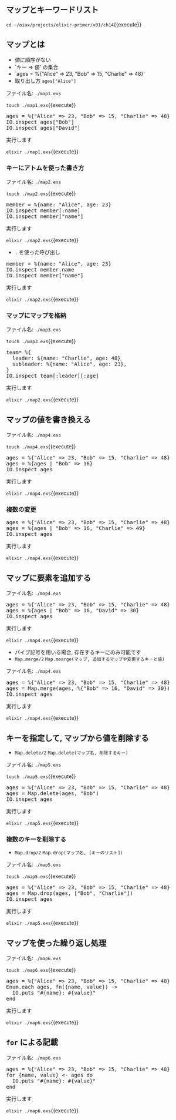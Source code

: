 ## マップとキーワードリスト

`cd ~/oiax/projects/elixir-primer/v01/ch14`{{execute}}

## マップとは

- 値に順序がない
- `キー => 値' の集合
- `ages = %{"Alice" => 23, "Bob" => 15, "Charlie" => 48}'
- 取り出し方 `ages["Alice"]`

ファイル名: `./map1.exs`

`touch ./map1.exs`{{execute}}

<pre class="file" data-filename="~/oiax/projects/elixir-primer/v01/ch14/map1.exs" data-target="replace">
ages = %{"Alice" => 23, "Bob" => 15, "Charlie" => 48}
IO.inspect ages["Bob"]
IO.inspect ages["David"]
</pre>

実行します

`elixir ./map1.exs`{{execute}}

### キーにアトムを使った書き方

ファイル名: `./map2.exs`

`touch ./map2.exs`{{execute}}

<pre class="file" data-filename="~/oiax/projects/elixir-primer/v01/ch14/map2.exs" data-target="replace">
member = %{name: "Alice", age: 23}
IO.inspect member[:name]
IO.inspect member["name"]
</pre>

実行します

`elixir ./map2.exs`{{execute}}

- `.` を使った呼び出し

<pre class="file" data-filename="~/oiax/projects/elixir-primer/v01/ch14/map2.exs" data-target="replace">
member = %{name: "Alice", age: 23}
IO.inspect member.name
IO.inspect member["name"]
</pre>

実行します

`elixir ./map2.exs`{{execute}}

### マップにマップを格納

ファイル名: `./map3.exs`

`touch ./map3.exs`{{execute}}

<pre class="file" data-filename="~/oiax/projects/elixir-primer/v01/ch14/map2.exs" data-target="replace">
team= %{
  leader: ${name: "Charlie", age: 48}
  subleader: %{name: "Alice", age: 23},
}
IO.inspect team[:leader][:age]
</pre>

実行します

`elixir ./map2.exs`{{execute}}

## マップの値を書き換える

ファイル名: `./map4.exs`

`touch ./map4.exs`{{execute}}

<pre class="file" data-filename="~/oiax/projects/elixir-primer/v01/ch14/map4.exs" data-target="replace">
ages = %{"Alice" => 23, "Bob" => 15, "Charlie" => 48}
ages = %{ages | "Bob" => 16}
IO.inspect ages
</pre>

実行します

`elixir ./map4.exs`{{execute}}

### 複数の変更

<pre class="file" data-filename="~/oiax/projects/elixir-primer/v01/ch14/map4.exs" data-target="replace">
ages = %{"Alice" => 23, "Bob" => 15, "Charlie" => 48}
ages = %{ages | "Bob" => 16, "Charlie" => 49}
IO.inspect ages
</pre>

実行します

`elixir ./map4.exs`{{execute}}

## マップに要素を追加する

ファイル名: `./map4.exs`

<pre class="file" data-filename="~/oiax/projects/elixir-primer/v01/ch14/map4.exs" data-target="replace">
ages = %{"Alice" => 23, "Bob" => 15, "Charlie" => 48}
ages = %{ages | "Bob" => 16, "David" => 30}
IO.inspect ages
</pre>

実行します

`elixir ./map4.exs`{{execute}}

- パイプ記号を用いる場合, 存在するキーにのみ可能です
- `Map.merge/2` `Map.mearge(マップ, 追加するマップや変更するキーと値)`

ファイル名: `./map4.exs`

<pre class="file" data-filename="~/oiax/projects/elixir-primer/v01/ch14/map4.exs" data-target="replace">
ages = %{"Alice" => 23, "Bob" => 15, "Charlie" => 48}
ages = Map.merge(ages, %{"Bob" => 16, "David" => 30})
IO.inspect ages
</pre>

実行します

`elixir ./map4.exs`{{execute}}

## キーを指定して, マップから値を削除する

- `Map.delete/2` `Map.delete(マップ名, 削除するキー)`

ファイル名: `./map5.exs`

`touch ./map5.exs`{{execute}}

<pre class="file" data-filename="~/oiax/projects/elixir-primer/v01/ch14/map5.exs" data-target="replace">
ages = %{"Alice" => 23, "Bob" => 15, "Charlie" => 48}
ages = Map.delete(ages, "Bob")
IO.inspect ages
</pre>

実行します

`elixir ./map5.exs`{{execute}}

### 複数のキーを削除する

- `Map.drop/2` `Map.drop(マップ名, [キーのリスト])`

ファイル名: `./map5.exs`

`touch ./map5.exs`{{execute}}

<pre class="file" data-filename="~/oiax/projects/elixir-primer/v01/ch14/map5.exs" data-target="replace">
ages = %{"Alice" => 23, "Bob" => 15, "Charlie" => 48}
ages = Map.drop(ages, ["Bob", "Charlie"])
IO.inspect ages
</pre>

実行します

`elixir ./map5.exs`{{execute}}

## マップを使った繰り返し処理

ファイル名: `./map6.exs`

`touch ./map6.exs`{{execute}}

<pre class="file" data-filename="~/oiax/projects/elixir-primer/v01/ch14/map6.exs" data-target="replace">
ages = %{"Alice" => 23, "Bob" => 15, "Charlie" => 48}
Enum.each ages, fn({name, value}) ->
  IO.puts "#{name}: #{value}"
end
</pre>

実行します

`elixir ./map6.exs`{{execute}}

## `for` による記載

ファイル名: `./map6.exs`

<pre class="file" data-filename="~/oiax/projects/elixir-primer/v01/ch14/map6.exs" data-target="replace">
ages = %{"Alice" => 23, "Bob" => 15, "Charlie" => 48}
for {name, value} <- ages do
  IO.puts "#{name}: #{value}"
end
</pre>

実行します

`elixir ./map6.exs`{{execute}}
